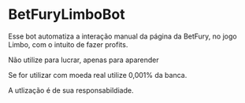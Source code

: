 # BetFuryLimboBot
Esse bot automatiza a interação manual da página da BetFury, no jogo Limbo, com o intuito de fazer profits.

Não utilize para lucrar, apenas para aparender

Se for utilizar com moeda real utilize 0,001% da banca.

A utlização é de sua responsabildiade.
